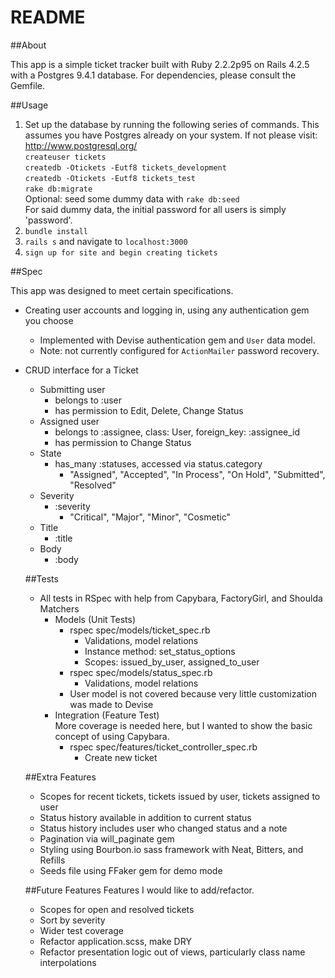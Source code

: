 # README

##About

This app is a simple ticket tracker built with Ruby 2.2.2p95 on Rails 4.2.5 with a Postgres 9.4.1 database. For dependencies, please consult the Gemfile.

##Usage

1. Set up the database by running the following series of commands. This assumes you have Postgres already on your system. If not please visit: http://www.postgresql.org/<br />
`createuser tickets`<br />
`createdb -Otickets -Eutf8 tickets_development`<br />
`createdb -Otickets -Eutf8 tickets_test`<br />
`rake db:migrate`<br />
Optional: seed some dummy data with `rake db:seed`<br />
For said dummy data, the initial password for all users is simply 'password'.
2. `bundle install`
3. `rails s` and navigate to `localhost:3000`
4. `sign up for site and begin creating tickets`

##Spec

This app was designed to meet certain specifications. 

* Creating user accounts and logging in, using any authentication gem you choose
  * Implemented with Devise authentication gem and `User` data model. 
  * Note: not currently configured for `ActionMailer` password recovery.
* CRUD interface for a Ticket
  * Submitting user
    * belongs to :user
    * has permission to Edit, Delete, Change Status
  * Assigned user
    * belongs to :assignee, class: User, foreign_key: :assignee_id
    * has permission to Change Status
  * State 
    * has_many :statuses, accessed via status.category
      * "Assigned", "Accepted", "In Process", "On Hold", "Submitted", "Resolved"
  * Severity
    * :severity
      * "Critical", "Major", "Minor", "Cosmetic"
  * Title
    * :title
  * Body
    * :body

  ##Tests
    * All tests in RSpec with help from Capybara, FactoryGirl, and Shoulda Matchers
      * Models (Unit Tests)
        * rspec spec/models/ticket_spec.rb
          * Validations, model relations
          * Instance method: set_status_options
          * Scopes: issued_by_user, assigned_to_user
        * rspec spec/models/status_spec.rb
          * Validations, model relations
        * User model is not covered because very little customization was made to Devise
      * Integration (Feature Test)<br />
        More coverage is needed here, but I wanted to show the basic concept of using Capybara.
        * rspec spec/features/ticket_controller_spec.rb
          * Create new ticket 

  ##Extra Features
    * Scopes for recent tickets, tickets issued by user, tickets assigned to user
    * Status history available in addition to current status
    * Status history includes user who changed status and a note
    * Pagination via will_paginate gem
    * Styling using Bourbon.io sass framework with Neat, Bitters, and Refills
    * Seeds file using FFaker gem for demo mode

  ##Future Features
    Features I would like to add/refactor.
    * Scopes for open and resolved tickets
    * Sort by severity
    * Wider test coverage
    * Refactor application.scss, make DRY
    * Refactor presentation logic out of views, particularly class name interpolations





